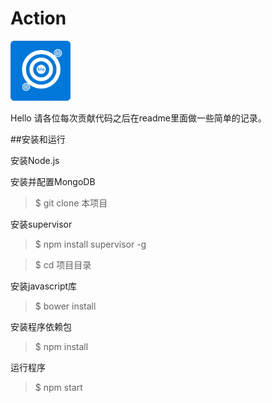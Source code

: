 Action
======

<img src="public/img/favicon-backup.png" style="width:96px;height:96px;"/>

Hello
请各位每次贡献代码之后在readme里面做一些简单的记录。

##安装和运行


安装Node.js

安装并配置MongoDB

>$ git clone 本项目

安装supervisor

>$ npm install supervisor -g

>$ cd 项目目录

安装javascript库

>$ bower install

安装程序依赖包

>$ npm install

运行程序

>$ npm start

